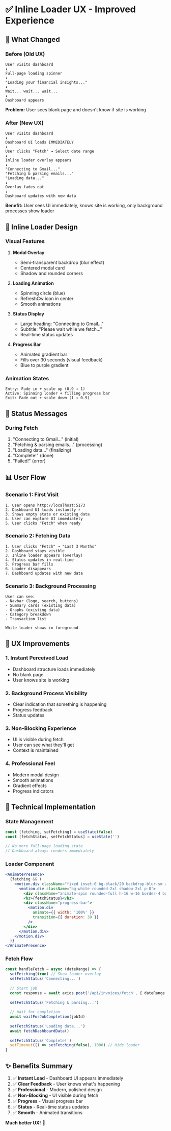 # ✅ Inline Loader UX - Improved Experience

## 🎯 What Changed

### Before (Old UX)
```
User visits dashboard
↓
Full-page loading spinner
↓
"Loading your financial insights..."
↓
Wait... wait... wait...
↓
Dashboard appears
```

**Problem:** User sees blank page and doesn't know if site is working

### After (New UX)
```
User visits dashboard
↓
Dashboard UI loads IMMEDIATELY
↓
User clicks "Fetch" → Select date range
↓
Inline loader overlay appears
↓
"Connecting to Gmail..."
"Fetching & parsing emails..."
"Loading data..."
↓
Overlay fades out
↓
Dashboard updates with new data
```

**Benefit:** User sees UI immediately, knows site is working, only background processes show loader

## 🎨 Inline Loader Design

### Visual Features
1. **Modal Overlay**
   - Semi-transparent backdrop (blur effect)
   - Centered modal card
   - Shadow and rounded corners

2. **Loading Animation**
   - Spinning circle (blue)
   - RefreshCw icon in center
   - Smooth animations

3. **Status Display**
   - Large heading: "Connecting to Gmail..."
   - Subtitle: "Please wait while we fetch..."
   - Real-time status updates

4. **Progress Bar**
   - Animated gradient bar
   - Fills over 30 seconds (visual feedback)
   - Blue to purple gradient

### Animation States
```
Entry: Fade in + scale up (0.9 → 1)
Active: Spinning loader + filling progress bar
Exit: Fade out + scale down (1 → 0.9)
```

## 🔄 Status Messages

### During Fetch
1. "Connecting to Gmail..." (initial)
2. "Fetching & parsing emails..." (processing)
3. "Loading data..." (finalizing)
4. "Complete!" (done)
5. "Failed!" (error)

## 📊 User Flow

### Scenario 1: First Visit
```
1. User opens http://localhost:5173
2. Dashboard UI loads instantly ⚡
3. Shows empty state or existing data
4. User can explore UI immediately
5. User clicks "Fetch" when ready
```

### Scenario 2: Fetching Data
```
1. User clicks "Fetch" → "Last 3 Months"
2. Dashboard stays visible
3. Inline loader appears (overlay)
4. Status updates in real-time
5. Progress bar fills
6. Loader disappears
7. Dashboard updates with new data
```

### Scenario 3: Background Processing
```
User can see:
- Navbar (logo, search, buttons)
- Summary cards (existing data)
- Graphs (existing data)
- Category breakdown
- Transaction list

While loader shows in foreground
```

## 🎯 UX Improvements

### 1. Instant Perceived Load
- Dashboard structure loads immediately
- No blank page
- User knows site is working

### 2. Background Process Visibility
- Clear indication that something is happening
- Progress feedback
- Status updates

### 3. Non-Blocking Experience
- UI is visible during fetch
- User can see what they'll get
- Context is maintained

### 4. Professional Feel
- Modern modal design
- Smooth animations
- Gradient effects
- Progress indicators

## 🔧 Technical Implementation

### State Management
```javascript
const [fetching, setFetching] = useState(false)
const [fetchStatus, setFetchStatus] = useState('')

// No more full-page loading state
// Dashboard always renders immediately
```

### Loader Component
```jsx
<AnimatePresence>
  {fetching && (
    <motion.div className="fixed inset-0 bg-black/20 backdrop-blur-sm z-[60]">
      <motion.div className="bg-white rounded-2xl shadow-2xl p-8">
        <div className="animate-spin rounded-full h-16 w-16 border-4 border-blue-500" />
        <h3>{fetchStatus}</h3>
        <div className="progress-bar">
          <motion.div 
            animate={{ width: '100%' }}
            transition={{ duration: 30 }}
          />
        </div>
      </motion.div>
    </motion.div>
  )}
</AnimatePresence>
```

### Fetch Flow
```javascript
const handleFetch = async (dateRange) => {
  setFetching(true) // Show loader overlay
  setFetchStatus('Connecting...')
  
  // Start job
  const response = await axios.post('/api/invoices/fetch', { dateRange })
  
  setFetchStatus('Fetching & parsing...')
  
  // Wait for completion
  await waitForJobCompletion(jobId)
  
  setFetchStatus('Loading data...')
  await fetchDashboardData()
  
  setFetchStatus('Complete!')
  setTimeout(() => setFetching(false), 1000) // Hide loader
}
```

## ✨ Benefits Summary

1. ✅ **Instant Load** - Dashboard UI appears immediately
2. ✅ **Clear Feedback** - User knows what's happening
3. ✅ **Professional** - Modern, polished design
4. ✅ **Non-Blocking** - UI visible during fetch
5. ✅ **Progress** - Visual progress bar
6. ✅ **Status** - Real-time status updates
7. ✅ **Smooth** - Animated transitions

**Much better UX!** 🎉
